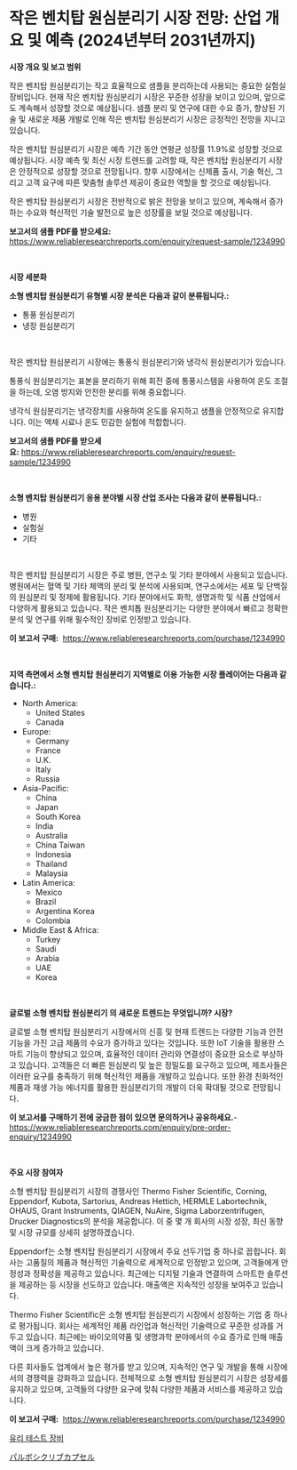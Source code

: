 <p><h1>작은 벤치탑 원심분리기 시장 전망: 산업 개요 및 예측 (2024년부터 2031년까지)</h1></p><p><strong>시장 개요 및 보고 범위</strong></p>
<p><p>작은 벤치탑 원심분리기는 작고 효율적으로 샘플을 분리하는데 사용되는 중요한 실험실 장비입니다. 현재 작은 벤치탑 원심분리기 시장은 꾸준한 성장을 보이고 있으며, 앞으로도 계속해서 성장할 것으로 예상됩니다. 샘플 분리 및 연구에 대한 수요 증가, 향상된 기술 및 새로운 제품 개발로 인해 작은 벤치탑 원심분리기 시장은 긍정적인 전망을 지니고 있습니다.</p><p>작은 벤치탑 원심분리기 시장은 예측 기간 동안 연평균 성장률 11.9%로 성장할 것으로 예상됩니다. 시장 예측 및 최신 시장 트렌드를 고려할 때, 작은 벤치탑 원심분리기 시장은 안정적으로 성장할 것으로 전망됩니다. 향후 시장에서는 신제품 출시, 기술 혁신, 그리고 고객 요구에 따른 맞춤형 솔루션 제공이 중요한 역할을 할 것으로 예상됩니다.</p><p>작은 벤치탑 원심분리기 시장은 전반적으로 밝은 전망을 보이고 있으며, 계속해서 증가하는 수요와 혁신적인 기술 발전으로 높은 성장률을 보일 것으로 예상됩니다.</p></p>
<p><strong>보고서의 샘플 PDF를 받으세요:</strong> <a href="https://www.reliableresearchreports.com/enquiry/request-sample/1234990">https://www.reliableresearchreports.com/enquiry/request-sample/1234990</a></p>
<p>&nbsp;</p>
<p><strong>시장 세분화</strong></p>
<p><strong>소형 벤치탑 원심분리기 유형별 시장 분석은 다음과 같이 분류됩니다.:</strong></p>
<p><ul><li>통풍 원심분리기</li><li>냉장 원심분리기</li></ul></p>
<p>&nbsp;</p>
<p><p>작은 벤치탑 원심분리기 시장에는 통풍식 원심분리기와 냉각식 원심분리기가 있습니다. </p><p>통풍식 원심분리기는 표본을 분리하기 위해 회전 중에 통풍시스템을 사용하여 온도 조절을 하는데, 오염 방지와 안전한 분리를 위해 중요합니다. </p><p>냉각식 원심분리기는 냉각장치를 사용하여 온도를 유지하고 샘플을 안정적으로 유지합니다. 이는 액체 시료나 온도 민감한 실험에 적합합니다.</p></p>
<p><strong>보고서의 샘플 PDF를 받으세요:</strong>&nbsp;<a href="https://www.reliableresearchreports.com/enquiry/request-sample/1234990">https://www.reliableresearchreports.com/enquiry/request-sample/1234990</a></p>
<p>&nbsp;</p>
<p><strong> 소형 벤치탑 원심분리기 응용 분야별 시장 산업 조사는 다음과 같이 분류됩니다.:</strong></p>
<p><ul><li>병원</li><li>실험실</li><li>기타</li></ul></p>
<p>&nbsp;</p>
<p><p>작은 벤치탑 원심분리기 시장은 주로 병원, 연구소 및 기타 분야에서 사용되고 있습니다. 병원에서는 혈액 및 기타 체액의 분리 및 분석에 사용되며, 연구소에서는 세포 및 단백질의 원심분리 및 정제에 활용됩니다. 기타 분야에서도 화학, 생명과학 및 식품 산업에서 다양하게 활용되고 있습니다. 작은 벤치톱 원심분리기는 다양한 분야에서 빠르고 정확한 분석 및 연구를 위해 필수적인 장비로 인정받고 있습니다.</p></p>
<p><strong>이 보고서 구매:</strong>&nbsp; <a href="https://www.reliableresearchreports.com/purchase/1234990">https://www.reliableresearchreports.com/purchase/1234990</a></p>
<p>&nbsp;</p>
<p><strong>지역 측면에서 소형 벤치탑 원심분리기 지역별로 이용 가능한 시장 플레이어는 다음과 같습니다.:</strong></p>
<p><ul>
    <li>
        North America:
        <ul>
            <li>United States</li>
            <li>Canada</li>
        </ul>
    </li>
    <li>
        Europe:
        <ul>
            <li>Germany</li>
            <li>France</li>
            <li>U.K.</li>
            <li>Italy</li>
            <li>Russia</li>
        </ul>
    </li>
    <li>
        Asia-Pacific:
        <ul>
            <li>China</li>
            <li>Japan</li>
            <li>South Korea</li>
            <li>India</li>
            <li>Australia</li>
            <li>China Taiwan</li>
            <li>Indonesia</li>
            <li>Thailand</li>
            <li>Malaysia</li>
        </ul>
    </li>
    <li>
        Latin America:
        <ul>
            <li>Mexico</li>
            <li>Brazil</li>
            <li>Argentina Korea</li>
            <li>Colombia</li>
        </ul>
    </li>
    <li>
        Middle East & Africa:
        <ul>
            <li>Turkey</li>
            <li>Saudi</li>
            <li>Arabia</li>
            <li>UAE</li>
            <li>Korea</li>
        </ul>
    </li>
    </ul></p>
<p>&nbsp;</p>
<p><strong>글로벌 소형 벤치탑 원심분리기 의 새로운 트렌드는 무엇입니까? 시장?</strong></p>
<p><p>글로벌 소형 벤치탑 원심분리기 시장에서의 신흥 및 현재 트렌드는 다양한 기능과 안전 기능을 가진 고급 제품의 수요가 증가하고 있다는 것입니다. 또한 IoT 기술을 활용한 스마트 기능이 향상되고 있으며, 효율적인 데이터 관리와 연결성이 중요한 요소로 부상하고 있습니다. 고객들은 더 빠른 원심분리 및 높은 정밀도를 요구하고 있으며, 제조사들은 이러한 요구를 충족하기 위해 혁신적인 제품을 개발하고 있습니다. 또한 환경 친화적인 제품과 재생 가능 에너지를 활용한 원심분리기의 개발이 더욱 확대될 것으로 전망됩니다.</p></p>
<p><strong>이 보고서를 구매하기 전에 궁금한 점이 있으면 문의하거나 공유하세요.</strong>- <a href="https://www.reliableresearchreports.com/enquiry/pre-order-enquiry/1234990">https://www.reliableresearchreports.com/enquiry/pre-order-enquiry/1234990</a></p>
<p>&nbsp;</p>
<p><strong>주요 시장 참여자</strong></p>
<p><p>소형 벤치탑 원심분리기 시장의 경쟁사인 Thermo Fisher Scientific, Corning, Eppendorf, Kubota, Sartorius, Andreas Hettich, HERMLE Labortechnik, OHAUS, Grant Instruments, QIAGEN, NuAire, Sigma Laborzentrifugen, Drucker Diagnostics의 분석을 제공합니다. 이 중 몇 개 회사의 시장 성장, 최신 동향 및 시장 규모를 상세히 설명하겠습니다.</p><p>Eppendorf는 소형 벤치탑 원심분리기 시장에서 주요 선두기업 중 하나로 꼽힙니다. 회사는 고품질의 제품과 혁신적인 기술력으로 세계적으로 인정받고 있으며, 고객들에게 안정성과 정확성을 제공하고 있습니다. 최근에는 디지털 기술과 연결하여 스마트한 솔루션을 제공하는 등 시장을 선도하고 있습니다. 매출액은 지속적인 성장을 보여주고 있습니다.</p><p>Thermo Fisher Scientific은 소형 벤치탑 원심분리기 시장에서 성장하는 기업 중 하나로 평가됩니다. 회사는 세계적인 제품 라인업과 혁신적인 기술력으로 꾸준한 성과를 거두고 있습니다. 최근에는 바이오의약품 및 생명과학 분야에서의 수요 증가로 인해 매출액이 크게 증가하고 있습니다.</p><p>다른 회사들도 업계에서 높은 평가를 받고 있으며, 지속적인 연구 및 개발을 통해 시장에서의 경쟁력을 강화하고 있습니다. 전체적으로 소형 벤치탑 원심분리기 시장은 성장세를 유지하고 있으며, 고객들의 다양한 요구에 맞춰 다양한 제품과 서비스를 제공하고 있습니다.</p></p>
<p><strong>이 보고서 구매:</strong>&nbsp;&nbsp;<a href="https://www.reliableresearchreports.com/purchase/1234990">https://www.reliableresearchreports.com/purchase/1234990</a></p>
<p><p><a href="https://medium.com/@maksymilianbaran1901/%EC%9C%A0%EB%A6%AC-%EC%8B%9C%ED%97%98-%EC%9E%A5%EB%B9%84-%EC%8B%9C%EC%9E%A5-%EA%B7%9C%EB%AA%A8-cagr-%ED%8A%B8%EB%A0%8C%EB%93%9C-2024-2030-d86221da6d95">유리 테스트 장비</a></p><p><a href="https://github.com/SarahFahey88/Market-Research-Report-List-1/blob/main/326711812817.md">パルボシクリブカプセル</a></p></p>
